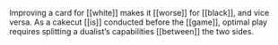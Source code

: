 Improving a card for [[white]] makes it [[worse]] for [[black]], and vice versa. As a cakecut [[is]] conducted before the [[game]], optimal play requires splitting a dualist’s capabilities [[between]] the two sides.